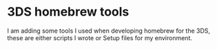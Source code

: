 # 3DS homebrew tools

I am adding some tools I used when developing homebrew for the 3DS, these are either scripts I wrote or Setup files for my environment.